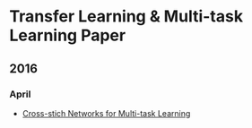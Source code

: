# Transfer Learning & Multi-task Learning Paper



## 2016

### April
- [Cross-stich Networks for Multi-task Learning](https://arxiv.org/abs/1604.03539)
